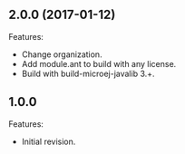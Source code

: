## 2.0.0 (2017-01-12)
Features:
  - Change organization.
  - Add module.ant to build with any license.
  - Build with build-microej-javalib 3.+.
  
## 1.0.0
Features:
  - Initial revision.
